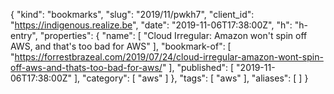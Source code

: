 {
  "kind": "bookmarks",
  "slug": "2019/11/pwkh7",
  "client_id": "https://indigenous.realize.be",
  "date": "2019-11-06T17:38:00Z",
  "h": "h-entry",
  "properties": {
    "name": [
      "Cloud Irregular: Amazon won't spin off AWS, and that's too bad for AWS"
    ],
    "bookmark-of": [
      "https://forrestbrazeal.com/2019/07/24/cloud-irregular-amazon-wont-spin-off-aws-and-thats-too-bad-for-aws/"
    ],
    "published": [
      "2019-11-06T17:38:00Z"
    ],
    "category": [
      "aws"
    ]
  },
  "tags": [
    "aws"
  ],
  "aliases": [
  ]
}
